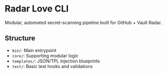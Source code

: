 # Radar Love CLI

Modular, automated secret-scanning pipeline built for GitHub + Vault Radar.

## Structure
- `bin/`: Main entrypoint
- `core/`: Supporting modular logic
- `templates/`: JSON/TPL injection blueprints
- `test/`: Basic test hooks and validations

